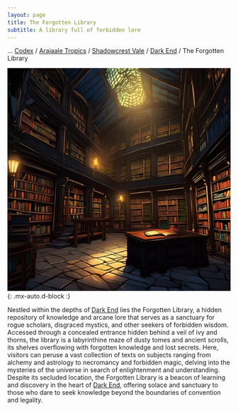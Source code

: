```yaml
---
layout: page
title: The Forgotten Library
subtitle: A library full of forbidden lore
---
```

<span class="breadcrumbs" markdown="1">... [Codex](/codex) / [Arajaale Tropics](/codex/regions/arajaale-tropics) / [Shadowcrest Vale](/codex/regions/shadowcrest-vale) / [Dark End](/codex/regions/dark-end) / The Forgotten Library</span>

![The Forgotten Library](/assets/img/regions/forgotten-library.jpeg){: .mx-auto.d-block :}

Nestled within the depths of [Dark End](/codex/regions/dark-end) lies the Forgotten Library, a hidden repository of knowledge and arcane lore that serves as a sanctuary for rogue scholars, disgraced mystics, and other seekers of forbidden wisdom. Accessed through a concealed entrance hidden behind a veil of ivy and thorns, the library is a labyrinthine maze of dusty tomes and ancient scrolls, its shelves overflowing with forgotten knowledge and lost secrets. Here, visitors can peruse a vast collection of texts on subjects ranging from alchemy and astrology to necromancy and forbidden magic, delving into the mysteries of the universe in search of enlightenment and understanding. Despite its secluded location, the Forgotten Library is a beacon of learning and discovery in the heart of [Dark End](/codex/regions/dark-end), offering solace and sanctuary to those who dare to seek knowledge beyond the boundaries of convention and legality.